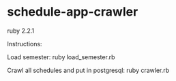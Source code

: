 # schedule-app-crawler

ruby 2.2.1


Instructions:

Load semester: ruby load_semester.rb

Crawl all schedules and put in postgresql: ruby crawler.rb
